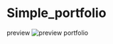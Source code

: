 # Simple_portfolio
preview
![preview portfolio](https://github.com/Vivek2003verma/Simple_portfolio/assets/174029819/e10a8142-2648-46fb-9b82-6dc4c0372067)
